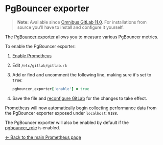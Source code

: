 # PgBouncer exporter

>**Note:**
Available since [Omnibus GitLab 11.0][2493]. For installations from source
you'll have to install and configure it yourself.

The [PgBouncer exporter] allows you to measure various PgBouncer metrics.

To enable the PgBouncer exporter:

1. [Enable Prometheus](index.md#configuring-prometheus)
1. Edit `/etc/gitlab/gitlab.rb`
1. Add or find and uncomment the following line, making sure it's set to `true`:

   ```ruby
   pgbouncer_exporter['enable'] = true
   ```

1. Save the file and [reconfigure GitLab][reconfigure] for the changes to
   take effect.

Prometheus will now automatically begin collecting performance data from
the PgBouncer exporter exposed under `localhost:9188`.

The PgBouncer exporter will also be enabled by default if the [pgbouncer_role][postgres roles]
is enabled.

[← Back to the main Prometheus page](index.md)

[2493]: https://gitlab.com/gitlab-org/omnibus-gitlab/-/merge_requests/2493
[PgBouncer exporter]: https://github.com/stanhu/pgbouncer_exporter
[postgres roles]: https://docs.gitlab.com/omnibus/roles/#postgres-roles
[prometheus]: https://prometheus.io
[reconfigure]: ../../restart_gitlab.md#omnibus-gitlab-reconfigure
